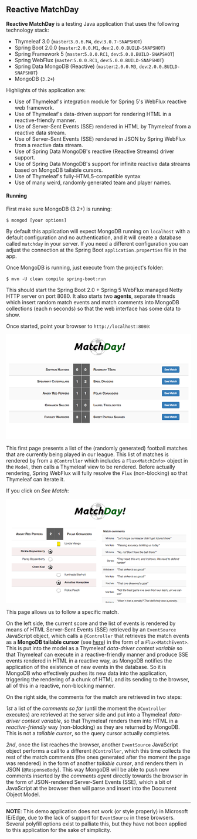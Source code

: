 
Reactive MatchDay
------------------

**Reactive MatchDay** is a testing Java application that uses the following technology stack:

   * Thymeleaf 3.0 (`master`:`3.0.6.M4`, `dev`:`3.0.7-SNAPSHOT`)
   * Spring Boot 2.0.0 (`master`:`2.0.0.M1`, `dev`:`2.0.0.BUILD-SNAPSHOT`)
   * Spring Framework 5 (`master`:`5.0.0.RC1`, `dev`:`5.0.0.BUILD-SNAPSHOT`)
   * Spring WebFlux (`master`:`5.0.0.RC1`, `dev`:`5.0.0.BUILD-SNAPSHOT`)
   * Spring Data MongoDB (Reactive) (`master`:`2.0.0.M3`, `dev`:`2.0.0.BUILD-SNAPSHOT`)
   * MongoDB (`3.2+`)

Highlights of this application are:

   * Use of Thymeleaf's integration module for Spring 5's WebFlux reactive web framework.
   * Use of Thymeleaf's data-driven support for rendering HTML in a reactive-friendly manner.
   * Use of Server-Sent Events (SSE) rendered in HTML by Thymeleaf from a reactive data stream.
   * Use of Server-Sent Events (SSE) rendered in JSON by Spring WebFlux from a reactive data stream.
   * Use of Spring Data MongoDB's reactive (Reactive Streams) driver support.
   * Use of Spring Data MongoDB's support for infinite reactive data streams based on MongoDB tailable cursors.
   * Use of Thymeleaf's fully-HTML5-compatible syntax
   * Use of many weird, randomly generated team and player names.


#### Running

First make sure MongoDB (3.2+) is running:

```
$ mongod [your options]
```

By default this application will expect MongoDB running on `localhost` with a default configuration
and no authentication, and it will create a database called `matchday` in your server. If you need
a different configuration you can adjust the connection at the Spring Boot `application.properties`
file in the app.

Once MongoDB is running, just execute from the project's folder:

```
$ mvn -U clean compile spring-boot:run
```

This should start the Spring Boot 2.0 + Spring 5 WebFlux managed Netty HTTP server on port 8080.
It also starts two **agents**, separate threads which insert random match events and match comments
into MongoDB collections (each n seconds) so that the web interface has some data to show.

Once started, point your browser to `http://localhost:8080`:

![Matchday: matches page](/doc/matchday_matches.png)

This first page presents a list of the (randomly generated) football matches that are currently being played in our
league. This list of matches is rendered by from a `@Controller` which includes a `Flux<MatchInfo>` 
object in the `Model`, then calls a Thymeleaf view to be rendered. Before actually rendering,
Spring WebFlux will fully resolve the `Flux` (non-blocking) so that Thymeleaf can iterate it.
 
If you click on *See Match*:

![Matchday: match page](/doc/matchday_match.png)

This page allows us to follow a specific match. 

On the left side, the current score and the
list of events is rendered by means of HTML Server-Sent Events (SSE) retrieved by an `EventSource`
JavaScript object, which calls a `@Controller` that retrieves the match events as a **MongoDB
tailable cursor** (see [here](https://docs.mongodb.com/manual/core/tailable-cursors/)) in the
form of a `Flux<MatchEvent>`. This is put into the model as a Thymeleaf *data-driver context
variable* so that Thymeleaf can execute in a reactive-friendly manner and produce SSE events
rendered in HTML in a reactive way, as MongoDB notifies the application of the existence of
new events in the database. So it is MongoDB who effectively pushes its new data into the
application, triggering the rendering of a chunk of HTML and its sending to the browser, all of
this in a reactive, non-blocking manner.

On the right side, the comments for the match are retrieved in two steps: 

*1st* a list of the *comments so far* (until the moment the `@Controller` executes) are retrieved at the server side
and put into a Thymeleaf *data-driver context variable*, so that Thymeleaf renders them into HTML
in a *reactive-friendly* way (non-blocking) as they are returned by MongoDB. This is not a
 *tailable cursor*, so the query cursor actually completes. 
 
 *2nd*, once the list reaches the browser, another
`EventSource` JavaScript object performs a call to a different `@Controller`, which this
time collects the rest of the match comments (the ones generated after the moment the page
was rendered) in the form of another *tailable cursor*, and renders them in JSON (`@ResponseBody`).
This way MongoDB will be able to push new comments inserted by the *comments agent* directly
towards the browser in the form of JSON-rendered Server-Sent Events (SSE), which a bit of
JavaScript at the browser then will parse and insert into the Document Object Model.

---

**NOTE**: This demo application does not work (or style properly) in Microsoft IE/Edge, due to the lack of
support for `EventSource` in these browsers. Several polyfill options exist to palliate this, but they have
not been applied to this application for the sake of simplicity.
